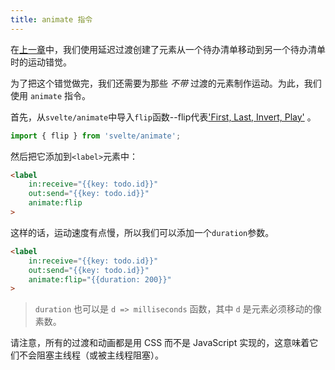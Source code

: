 ```yaml
---
title: animate 指令
---
```


在[上一章](tutorial/deferred-transitions)中，我们使用延迟过渡创建了元素从一个待办清单移动到另一个待办清单时的运动错觉。

为了把这个错觉做完，我们还需要为那些 *不带* 过渡的元素制作运动。为此，我们使用 `animate` 指令。

首先，从`svelte/animate`中导入`flip`函数--flip代表['First, Last, Invert, Play'](https://aerotwist.com/blog/flip-your-animations/) 。

```js
import { flip } from 'svelte/animate';
```

然后把它添加到`<label>`元素中：

```html
<label
	in:receive="{{key: todo.id}}"
	out:send="{{key: todo.id}}"
	animate:flip
>
```

这样的话，运动速度有点慢，所以我们可以添加一个`duration`参数。

```html
<label
	in:receive="{{key: todo.id}}"
	out:send="{{key: todo.id}}"
	animate:flip="{{duration: 200}}"
>
```

> `duration` 也可以是 `d => milliseconds` 函数，其中 `d` 是元素必须移动的像素数。

请注意，所有的过渡和动画都是用 CSS 而不是 JavaScript 实现的，这意味着它们不会阻塞主线程（或被主线程阻塞）。